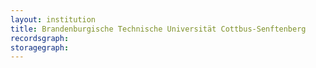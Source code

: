 ```yaml
---
layout: institution
title: Brandenburgische Technische Universität Cottbus-Senftenberg
recordsgraph: 
storagegraph: 
---
```


